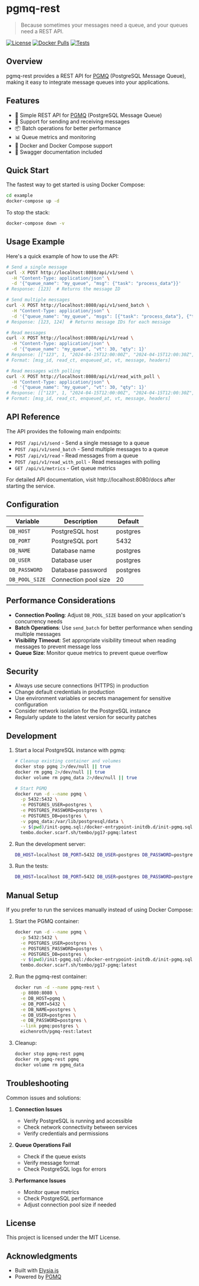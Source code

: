 # pgmq-rest

> Because sometimes your messages need a queue, and your queues need a REST API.

[![License](https://img.shields.io/badge/license-MIT-blue.svg)](LICENSE)
[![Docker Pulls](https://img.shields.io/docker/pulls/eichenroth/pgmq-rest)](https://hub.docker.com/r/eichenroth/pgmq-rest)
[![Tests](https://github.com/eichenroth/pgmq-rest/actions/workflows/test.yml/badge.svg)](https://github.com/eichenroth/pgmq-rest/actions/workflows/test.yml)

## Overview

pgmq-rest provides a REST API for [PGMQ](https://github.com/tembo-io/pgmq) (PostgreSQL Message Queue), making it easy to integrate message queues into your applications.

## Features

- 🚀 Simple REST API for [PGMQ](https://github.com/tembo-io/pgmq) (PostgreSQL Message Queue)
- 🔄 Support for sending and receiving messages
- 📦 Batch operations for better performance
- 📊 Queue metrics and monitoring
- 🐳 Docker and Docker Compose support
- 📝 Swagger documentation included

## Quick Start

The fastest way to get started is using Docker Compose:

```bash
cd example
docker-compose up -d
```

To stop the stack:
```bash
docker-compose down -v
```

## Usage Example

Here's a quick example of how to use the API:

```bash
# Send a single message
curl -X POST http://localhost:8080/api/v1/send \
  -H "Content-Type: application/json" \
  -d '{"queue_name": "my_queue", "msg": {"task": "process_data"}}'
# Response: [123]  # Returns the message ID

# Send multiple messages
curl -X POST http://localhost:8080/api/v1/send_batch \
  -H "Content-Type: application/json" \
  -d '{"queue_name": "my_queue", "msgs": [{"task": "process_data"}, {"task": "process_data"}]}'
# Response: [123, 124]  # Returns message IDs for each message

# Read messages
curl -X POST http://localhost:8080/api/v1/read \
  -H "Content-Type: application/json" \
  -d '{"queue_name": "my_queue", "vt": 30, "qty": 1}'
# Response: [["123", 1, "2024-04-15T12:00:00Z", "2024-04-15T12:00:30Z", {"task": "process_data"}, {}]]
# Format: [msg_id, read_ct, enqueued_at, vt, message, headers]

# Read messages with polling
curl -X POST http://localhost:8080/api/v1/read_with_poll \
  -H "Content-Type: application/json" \
  -d '{"queue_name": "my_queue", "vt": 30, "qty": 1}'
# Response: [["123", 1, "2024-04-15T12:00:00Z", "2024-04-15T12:00:30Z", {"task": "process_data"}, {}]]
# Format: [msg_id, read_ct, enqueued_at, vt, message, headers]
```

## API Reference

The API provides the following main endpoints:

- `POST /api/v1/send` - Send a single message to a queue
- `POST /api/v1/send_batch` - Send multiple messages to a queue
- `POST /api/v1/read` - Read messages from a queue
- `POST /api/v1/read_with_poll` - Read messages with polling
- `GET /api/v1/metrics` - Get queue metrics

For detailed API documentation, visit http://localhost:8080/docs after starting the service.

## Configuration

| Variable | Description | Default |
|----------|-------------|---------|
| `DB_HOST` | PostgreSQL host | postgres |
| `DB_PORT` | PostgreSQL port | 5432 |
| `DB_NAME` | Database name | postgres |
| `DB_USER` | Database user | postgres |
| `DB_PASSWORD` | Database password | postgres |
| `DB_POOL_SIZE` | Connection pool size | 20 |

## Performance Considerations

- **Connection Pooling**: Adjust `DB_POOL_SIZE` based on your application's concurrency needs
- **Batch Operations**: Use `send_batch` for better performance when sending multiple messages
- **Visibility Timeout**: Set appropriate visibility timeout when reading messages to prevent message loss
- **Queue Size**: Monitor queue metrics to prevent queue overflow

## Security

- Always use secure connections (HTTPS) in production
- Change default credentials in production
- Use environment variables or secrets management for sensitive configuration
- Consider network isolation for the PostgreSQL instance
- Regularly update to the latest version for security patches

## Development

1. Start a local PostgreSQL instance with pgmq:
    ```bash
    # Cleanup existing container and volumes
    docker stop pgmq 2>/dev/null || true
    docker rm pgmq 2>/dev/null || true
    docker volume rm pgmq_data 2>/dev/null || true

    # Start PGMQ
    docker run -d --name pgmq \
      -p 5432:5432 \
      -e POSTGRES_USER=postgres \
      -e POSTGRES_PASSWORD=postgres \
      -e POSTGRES_DB=postgres \
      -v pgmq_data:/var/lib/postgresql/data \
      -v $(pwd)/init-pgmq.sql:/docker-entrypoint-initdb.d/init-pgmq.sql \
      tembo.docker.scarf.sh/tembo/pg17-pgmq:latest
    ```

2. Run the development server:
    ```bash
    DB_HOST=localhost DB_PORT=5432 DB_USER=postgres DB_PASSWORD=postgres DB_NAME=postgres DB_POOL_SIZE=20 bun dev
    ```

3. Run the tests:
    ```bash
    DB_HOST=localhost DB_PORT=5432 DB_USER=postgres DB_PASSWORD=postgres DB_NAME=postgres DB_POOL_SIZE=20 bun test
    ```

## Manual Setup

If you prefer to run the services manually instead of using Docker Compose:

1. Start the PGMQ container:
    ```bash
    docker run -d --name pgmq \
      -p 5432:5432 \
      -e POSTGRES_USER=postgres \
      -e POSTGRES_PASSWORD=postgres \
      -e POSTGRES_DB=postgres \
      -v $(pwd)/init-pgmq.sql:/docker-entrypoint-initdb.d/init-pgmq.sql \
      tembo.docker.scarf.sh/tembo/pg17-pgmq:latest
    ```

2. Run the pgmq-rest container:
    ```bash
    docker run -d --name pgmq-rest \
      -p 8080:8080 \
      -e DB_HOST=pgmq \
      -e DB_PORT=5432 \
      -e DB_NAME=postgres \
      -e DB_USER=postgres \
      -e DB_PASSWORD=postgres \
      --link pgmq:postgres \
      eichenroth/pgmq-rest:latest
    ```

3. Cleanup:
    ```bash
    docker stop pgmq-rest pgmq
    docker rm pgmq-rest pgmq
    docker volume rm pgmq_data
    ```

## Troubleshooting

Common issues and solutions:

1. **Connection Issues**
   - Verify PostgreSQL is running and accessible
   - Check network connectivity between services
   - Verify credentials and permissions

2. **Queue Operations Fail**
   - Check if the queue exists
   - Verify message format
   - Check PostgreSQL logs for errors

3. **Performance Issues**
   - Monitor queue metrics
   - Check PostgreSQL performance
   - Adjust connection pool size if needed

## License

This project is licensed under the MIT License.

## Acknowledgments

- Built with [Elysia.js](https://elysiajs.com/)
- Powered by [PGMQ](https://github.com/tembo-io/pgmq)

